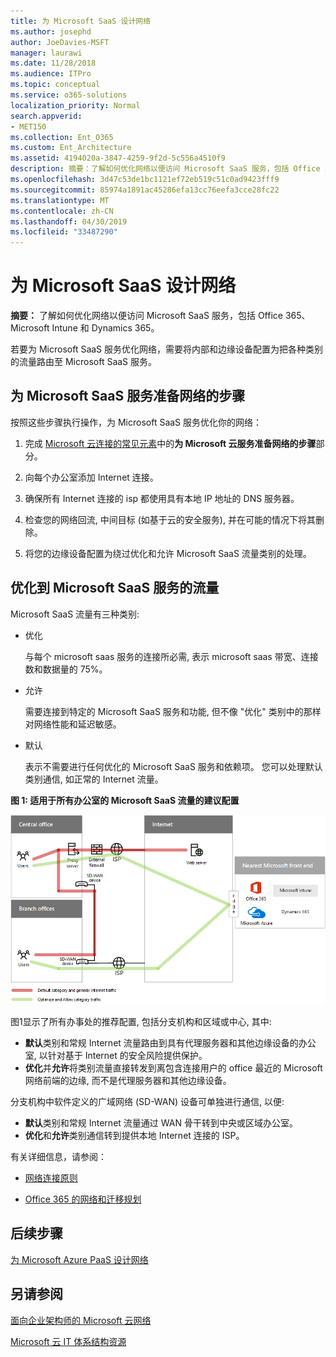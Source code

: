 ```yaml
---
title: 为 Microsoft SaaS 设计网络
ms.author: josephd
author: JoeDavies-MSFT
manager: laurawi
ms.date: 11/28/2018
ms.audience: ITPro
ms.topic: conceptual
ms.service: o365-solutions
localization_priority: Normal
search.appverid:
- MET150
ms.collection: Ent_O365
ms.custom: Ent_Architecture
ms.assetid: 4194020a-3847-4259-9f2d-5c556a4510f9
description: 摘要：了解如何优化网络以便访问 Microsoft SaaS 服务，包括 Office 365、Microsoft Intune 和 Dynamics 365。
ms.openlocfilehash: 3d47c53de1bc1121ef72eb519c51c0ad9423fff9
ms.sourcegitcommit: 85974a1891ac45286efa13cc76eefa3cce28fc22
ms.translationtype: MT
ms.contentlocale: zh-CN
ms.lasthandoff: 04/30/2019
ms.locfileid: "33487290"
---
```

# <a name="designing-networking-for-microsoft-saas"></a>为 Microsoft SaaS 设计网络

 **摘要：** 了解如何优化网络以便访问 Microsoft SaaS 服务，包括 Office 365、Microsoft Intune 和 Dynamics 365。
  
若要为 Microsoft SaaS 服务优化网络，需要将内部和边缘设备配置为把各种类别的流量路由至 Microsoft SaaS 服务。
  
## <a name="steps-to-prepare-your-network-for-microsoft-saas-services"></a>为 Microsoft SaaS 服务准备网络的步骤

按照这些步骤执行操作，为 Microsoft SaaS 服务优化你的网络：
  
1. 完成 [Microsoft 云连接的常见元素](common-elements-of-microsoft-cloud-connectivity.md)中的**为 Microsoft 云服务准备网络的步骤**部分。
    
2. 向每个办公室添加 Internet 连接。
    
3. 确保所有 Internet 连接的 isp 都使用具有本地 IP 地址的 DNS 服务器。
    
4. 检查您的网络回流, 中间目标 (如基于云的安全服务), 并在可能的情况下将其删除。
    
5. 将您的边缘设备配置为绕过优化和允许 Microsoft SaaS 流量类别的处理。

## <a name="optimizing-traffic-to-microsofts-saas-services"></a>优化到 Microsoft SaaS 服务的流量    

Microsoft SaaS 流量有三种类别:

- 优化

  与每个 microsoft saas 服务的连接所必需, 表示 microsoft saas 带宽、连接数和数据量的 75%。

- 允许

  需要连接到特定的 Microsoft SaaS 服务和功能, 但不像 "优化" 类别中的那样对网络性能和延迟敏感。

- 默认

  表示不需要进行任何优化的 Microsoft SaaS 服务和依赖项。 您可以处理默认类别通信, 如正常的 Internet 流量。


**图 1: 适用于所有办公室的 Microsoft SaaS 流量的建议配置**

![图 1: 适用于所有办公室的 Microsoft SaaS 流量的建议配置](media/Network-Poster/SaaS1.png)

图1显示了所有办事处的推荐配置, 包括分支机构和区域或中心, 其中:

- **默认**类别和常规 Internet 流量路由到具有代理服务器和其他边缘设备的办公室, 以针对基于 Internet 的安全风险提供保护。
- **优化**并**允许**将类别流量直接转发到离包含连接用户的 office 最近的 Microsoft 网络前端的边缘, 而不是代理服务器和其他边缘设备。

分支机构中软件定义的广域网络 (SD-WAN) 设备可单独进行通信, 以便: 

- **默认**类别和常规 Internet 流量通过 WAN 骨干转到中央或区域办公室。 
- **优化**和**允许**类别通信转到提供本地 Internet 连接的 ISP。
  
有关详细信息，请参阅：
  
- [网络连接原则](https://aka.ms/expressrouteoffice365)

- [Office 365 的网络和迁移规划](https://aka.ms/tune)
    
## <a name="next-step"></a>后续步骤

[为 Microsoft Azure PaaS 设计网络](designing-networking-for-microsoft-azure-paas.md)
    
## <a name="see-also"></a>另请参阅

[面向企业架构师的 Microsoft 云网络](microsoft-cloud-networking-for-enterprise-architects.md)
  
[Microsoft 云 IT 体系结构资源](microsoft-cloud-it-architecture-resources.md)

